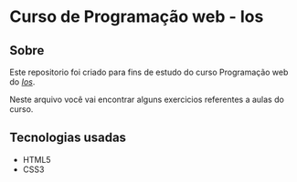 # Curso de Programação web - Ios

## Sobre

<p>
    Este repositorio foi criado para fins de estudo do curso Programação web do
    <a href="https://ios.org.br/"><cite>Ios</cite></a>. 
</p>
<p>Neste arquivo você vai encontrar alguns exercicios referentes a aulas do curso.</p>

## Tecnologias usadas

- HTML5
- CSS3